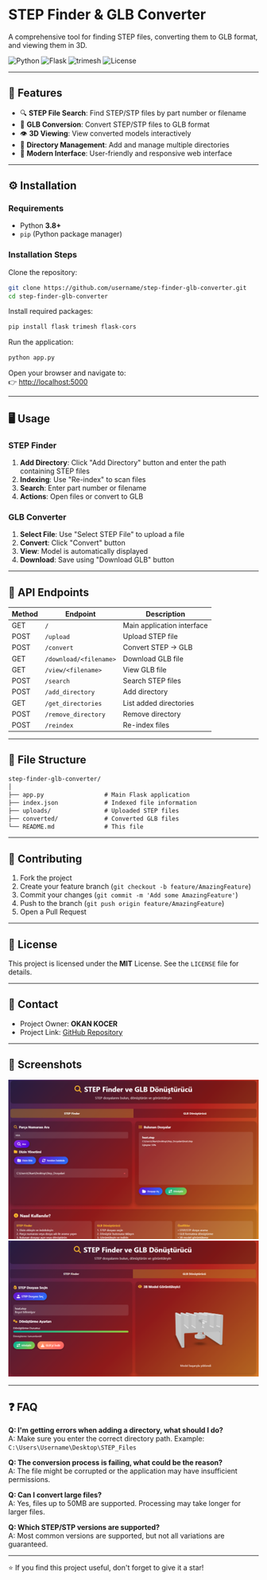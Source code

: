 # STEP Finder & GLB Converter

A comprehensive tool for finding STEP files, converting them to GLB format, and viewing them in 3D.

![Python](https://img.shields.io/badge/Python-3.8%2B-blue)
![Flask](https://img.shields.io/badge/Flask-2.3%2B-lightgrey)
![trimesh](https://img.shields.io/badge/trimesh-3.9%2B-green)
![License](https://img.shields.io/badge/License-MIT-yellow)

---

## 🚀 Features

- 🔍 **STEP File Search**: Find STEP/STP files by part number or filename  
- 🔄 **GLB Conversion**: Convert STEP/STP files to GLB format  
- 👁️ **3D Viewing**: View converted models interactively  
- 📁 **Directory Management**: Add and manage multiple directories  
- 🎨 **Modern Interface**: User-friendly and responsive web interface  

---

## ⚙️ Installation

### Requirements

- Python **3.8+**
- `pip` (Python package manager)

### Installation Steps

Clone the repository:
```bash
git clone https://github.com/username/step-finder-glb-converter.git
cd step-finder-glb-converter
```

Install required packages:
```bash
pip install flask trimesh flask-cors
```

Run the application:
```bash
python app.py
```

Open your browser and navigate to:  
👉 [http://localhost:5000](http://localhost:5000)

---

## 🖥️ Usage

### STEP Finder

1. **Add Directory**: Click "Add Directory" button and enter the path containing STEP files  
2. **Indexing**: Use "Re-index" to scan files  
3. **Search**: Enter part number or filename  
4. **Actions**: Open files or convert to GLB  

### GLB Converter

1. **Select File**: Use "Select STEP File" to upload a file  
2. **Convert**: Click "Convert" button  
3. **View**: Model is automatically displayed  
4. **Download**: Save using "Download GLB" button  

---

## 📡 API Endpoints

| Method | Endpoint              | Description |
|--------|----------------------|-------------|
| GET    | `/`                  | Main application interface |
| POST   | `/upload`            | Upload STEP file |
| POST   | `/convert`           | Convert STEP → GLB |
| GET    | `/download/<filename>` | Download GLB file |
| GET    | `/view/<filename>`   | View GLB file |
| POST   | `/search`            | Search STEP files |
| POST   | `/add_directory`     | Add directory |
| GET    | `/get_directories`   | List added directories |
| POST   | `/remove_directory`  | Remove directory |
| POST   | `/reindex`           | Re-index files |

---

## 📂 File Structure

```text
step-finder-glb-converter/
│
├── app.py                 # Main Flask application
├── index.json             # Indexed file information
├── uploads/               # Uploaded STEP files
├── converted/             # Converted GLB files
└── README.md              # This file
```

---

## 🤝 Contributing

1. Fork the project  
2. Create your feature branch (`git checkout -b feature/AmazingFeature`)  
3. Commit your changes (`git commit -m 'Add some AmazingFeature'`)  
4. Push to the branch (`git push origin feature/AmazingFeature`)  
5. Open a Pull Request  

---

## 📜 License

This project is licensed under the **MIT** License. See the `LICENSE` file for details.  

---

## 📧 Contact

- Project Owner: **OKAN KOCER**  
- Project Link: [GitHub Repository](https://github.com/oknkcr/STEP_FINDER)  

---

## 📸 Screenshots

![Interface](assets/SS1.PNG)   
![3D Viewer](assets/SS2.PNG)  

---

## ❓ FAQ

**Q: I'm getting errors when adding a directory, what should I do?**  
A: Make sure you enter the correct directory path. Example: `C:\Users\Username\Desktop\STEP_Files`  

**Q: The conversion process is failing, what could be the reason?**  
A: The file might be corrupted or the application may have insufficient permissions.  

**Q: Can I convert large files?**  
A: Yes, files up to 50MB are supported. Processing may take longer for larger files.  

**Q: Which STEP/STP versions are supported?**  
A: Most common versions are supported, but not all variations are guaranteed.  

---

⭐️ If you find this project useful, don't forget to give it a star!
